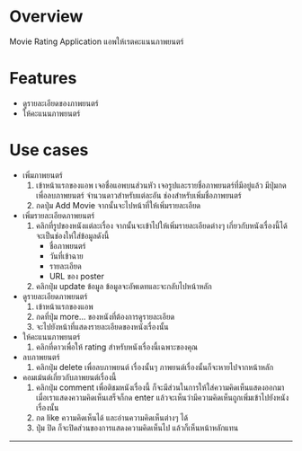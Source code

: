 Overview
========
 Movie Rating Application
 แอพให้เรตคะแนนภาพยนตร์

Features
========

- ดูรายละเอียดของภาพยนตร์
- ให้คะแนนภาพยนตร์


Use cases
=========
- เพิ่มภาพยนตร์
    1. เข้าหน้าแรกของแอพ เจอชื่อแอพบนส่วนหัว เจอรูปและรายชื่อภาพยนตร์ที่มีอยู่แล้ว มีปุ่มกดเพื่อลบภาพยนตร์ จำนวนดาวสำหรับแต่ละอัน ช่องสำหรับเพิ่มชื่อภาพยนตร์
    1. กดปุ่ม Add Movie จากนั้นจะไปหน้าที่ให้เพิ่มรายละเอียด
- เพิ่มรายละเอียดภาพยนตร์
    1. คลิกที่รูปของหนังแต่ละเรื่อง จากนั้นจะเข้าไปให้เพิ่มรายละเอียดต่างๆ เกี่ยวกับหนังเรื่องนี้ได้ จะเป็นช่องให่ใส่ข้อมูลดังนี้
        * ชื่อภาพยนตร์
        * วันที่เข้าฉาย
        * รายละเอียด
        * URL ของ poster
    1. คลิกปุ่ม update ข้อมูล ข้อมูลจะอัพเดทและจะกลับไปหน้าหลัก 
- ดูรายละเอียดภาพยนตร์
    1. เข้าหน้าแรกของแอพ
    1. กดที่ปุ่ม more… ของหนังที่ต้องการดูรายละเอียด
    1. จะไปยังหน้าที่แสดงรายละเอียดของหนังเรื่องนั้น
- ให้คะแนนภาพยนตร์
    1. คลิกที่ดาวเพื่อให้ rating สำหรับหนังเรื่องนี้เฉพาะของคุณ
- ลบภาพยนตร์
    1. คลิกปุ่ม delete เพื่อลบภาพยนต์ เรื่องนั้นๆ ภาพยนต์เรื่องนั้นก็จะหายไปจากหน้าหลัก
- คอมเม้นต์เกี่ยวกับภาพยนต์เรื่องนี้
    1. คลิกปุ่ม comment เพื่อติชมหนังเรื่องนี้ ก็จะมีส่วนในการให้ใส่ความคิดเห็นแสดงออกมา เมื่อเราแสดงความคิดเห็นเสร็จก็กด enter แล้วจะเห็นว่ามีความคิดเห็นถูกเพิ่มเข้าไปยังหนังเรื่องนั้น 
    1. กด like ความคิดเห็นได้ และอ่านความคิดเห็นต่างๆ ได้
    1. ปุ่ม ปิด ก็จะปิดส่วนของการแสดงความคิดเห็นไป แล้วก็เห็นหน้าหลักแทน

------------